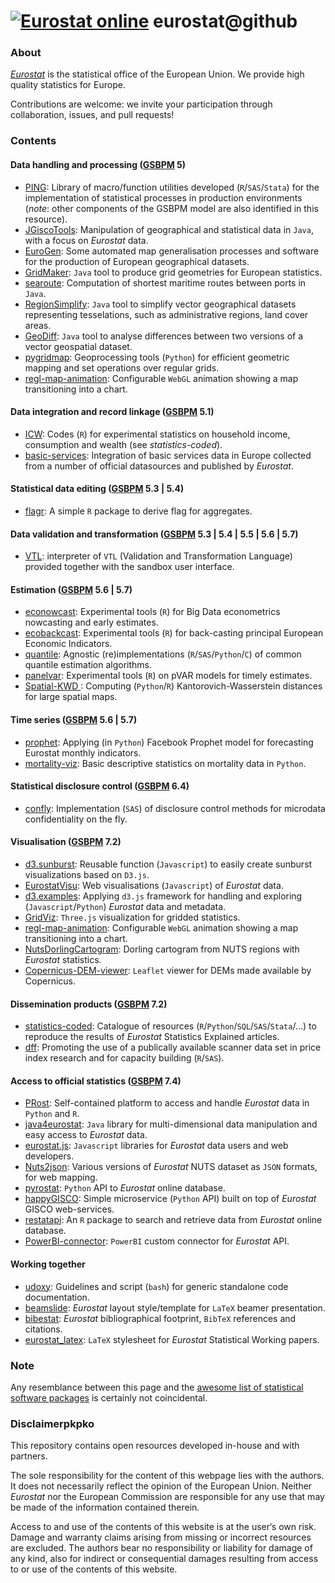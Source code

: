 
[![Eurostat online]( https://img.shields.io/badge/everything_starts_here-go_social!-blue.png?style=plastic)]( https://github.com/eurostat/) 
eurostat@github
===============

### About

[_Eurostat_](http://ec.europa.eu/eurostat) is the statistical office of the European Union. We provide high quality statistics for Europe.

Contributions are welcome: we invite your participation through collaboration, issues, and pull requests!

### Contents

#### Data handling and processing ([GSBPM](https://statswiki.unece.org/display/GSBPM/Generic+Statistical+Business+Process+Model) 5)

* [PING](https://github.com/eurostat/PING): Library of macro/function utilities developed (`R`/`SAS`/`Stata`) for the implementation of statistical processes in production environments (_note_: other components of the GSBPM model are also identified in this resource).
* [JGiscoTools](https://github.com/eurostat/JGiscoTools): Manipulation of geographical and statistical data in `Java`, with a focus on _Eurostat_ data.
* [EuroGen](https://github.com/eurostat/EuroGen): Some automated map generalisation processes and software for the production of European geographical datasets.
* [GridMaker](https://github.com/eurostat/GridMaker): `Java` tool to produce grid geometries for European statistics.
* [searoute](https://github.com/eurostat/searoute): Computation of shortest maritime routes between ports in `Java`.
* [RegionSimplify](https://github.com/eurostat/RegionSimplify): `Java` tool to simplify vector geographical datasets representing tesselations, such as administrative regions, land cover areas. 
* [GeoDiff](https://github.com/eurostat/GeoDiff): `Java` tool to analyse differences between two versions of a vector geospatial dataset.
* [pygridmap](https://github.com/eurostat/pygridmap): Geoprocessing tools (`Python`) for efficient geometric mapping and set operations over regular grids.
* [regl-map-animation](https://github.com/eurostat/regl-map-animation): Configurable `WebGL` animation showing a map transitioning into a chart. 

#### Data integration and record linkage ([GSBPM](https://statswiki.unece.org/display/GSBPM/Generic+Statistical+Business+Process+Model) 5.1)

* [ICW](https://github.com/eurostat/ICW): Codes (`R`) for experimental statistics on household income, consumption and wealth (see _statistics-coded_).
* [basic-services](https://github.com/eurostat/basic-services): Integration of basic services data in Europe collected from a number of official datasources and published by _Eurostat_.

#### Statistical data editing ([GSBPM](https://statswiki.unece.org/display/GSBPM/Generic+Statistical+Business+Process+Model) 5.3 | 5.4)

* [flagr](https://github.com/eurostat/flagr): A simple `R` package to derive flag for aggregates.

#### Data validation and transformation ([GSBPM](https://statswiki.unece.org/display/GSBPM/Generic+Statistical+Business+Process+Model) 5.3 | 5.4 | 5.5 | 5.6 | 5.7)

* [VTL](https://github.com/eurostat/VTL): interpreter of `VTL` (Validation and Transformation Language) provided together with the sandbox user interface.

#### Estimation ([GSBPM](https://statswiki.unece.org/display/GSBPM/Generic+Statistical+Business+Process+Model) 5.6 | 5.7)

* [econowcast](https://github.com/eurostat/econowcast): Experimental tools (`R`) for Big Data econometrics nowcasting and early estimates.
* [ecobackcast](https://github.com/eurostat/ecobackcast): Experimental tools (`R`) for back-casting principal European Economic Indicators. 
* [quantile](https://github.com/eurostat/quantile): Agnostic (re)implementations (`R`/`SAS`/`Python`/`C`) of common quantile estimation algorithms.
* [panelvar](https://github.com/eurostat/panelvar): Experimental tools (`R`) on pVAR models for timely estimates. 
* [Spatial-KWD ](https://github.com/eurostat/Spatial-KWD ): Computing (`Python`/`R`) Kantorovich-Wasserstein distances for large spatial maps.

#### Time series ([GSBPM](https://statswiki.unece.org/display/GSBPM/Generic+Statistical+Business+Process+Model) 5.6 | 5.7)

* [prophet](https://github.com/eurostat/prophet): Applying (in `Python`) Facebook Prophet model for forecasting Eurostat monthly indicators.
* [mortality-viz](https://github.com/eurostat/mortality-viz): Basic descriptive statistics on mortality data in `Python`.

#### Statistical disclosure control ([GSBPM](https://statswiki.unece.org/display/GSBPM/Generic+Statistical+Business+Process+Model) 6.4)

* [confly](https://github.com/eurostat/confly): Implementation (`SAS`) of disclosure control methods for microdata confidentiality on the fly.

#### Visualisation ([GSBPM](https://statswiki.unece.org/display/GSBPM/Generic+Statistical+Business+Process+Model) 7.2)

* [d3.sunburst](https://github.com/eurostat/d3.sunburst): Reusable function (`Javascript`) to easily create sunburst visualizations based on `D3.js`.
* [EurostatVisu](https://github.com/eurostat/EurostatVisu): Web visualisations (`Javascript`) of _Eurostat_ data.
* [d3.examples](https://github.com/eurostat/d3.examples): Applying `d3.js` framework for handling and exploring (`Javascript`/`Python`) _Eurostat_ data and metadata.
* [GridViz](https://github.com/eurostat/GridViz): `Three.js` visualization for gridded statistics. 
* [regl-map-animation](https://github.com/eurostat/regl-map-animation): Configurable `WebGL` animation showing a map transitioning into a chart.
* [NutsDorlingCartogram](https://github.com/eurostat/NutsDorlingCartogram): Dorling cartogram from NUTS regions with _Eurostat_ statistics.
* [Copernicus-DEM-viewer](https://github.com/eurostat/Copernicus-DEM-viewer): `Leaflet` viewer for DEMs made available by Copernicus.

#### Dissemination products ([GSBPM](https://statswiki.unece.org/display/GSBPM/Generic+Statistical+Business+Process+Model) 7.2)

* [statistics-coded](https://github.com/eurostat/statistics-coded): Catalogue of resources (`R`/`Python`/`SQL`/`SAS`/`Stata`/...) to reproduce the results of _Eurostat_ Statistics Explained articles.
* [dff](https://github.com/eurostat/dff): Promoting the use of a publically available scanner data set in price index research and for capacity building (`R`/`SAS`).

#### Access to official statistics ([GSBPM](https://statswiki.unece.org/display/GSBPM/Generic+Statistical+Business+Process+Model) 7.4)

* [PRost](https://github.com/eurostat/PRost): Self-contained platform to access and handle _Eurostat_ data in `Python` and `R`.
* [java4eurostat](https://github.com/eurostat/java4eurostat): `Java` library for multi-dimensional data manipulation and easy access to _Eurostat_ data.
* [eurostat.js](https://github.com/eurostat/eurostat.js): `Javascript` libraries for _Eurostat_ data users and web developers.
* [Nuts2json](https://github.com/eurostat/Nuts2json): Various versions of _Eurostat_ NUTS dataset as `JSON` formats, for web mapping.
* [pyrostat](https://github.com/eurostat/pyrostat): `Python` API to _Eurostat_ online database.
* [happyGISCO](https://github.com/eurostat/happyGISCO): Simple microservice (`Python` API) built on top of _Eurostat_ GISCO web-services.
* [restatapi](https://github.com/eurostat/restatapi): An `R` package to search and retrieve data from _Eurostat_ online database.
* [PowerBI-connector](https://github.com/eurostat/PowerBI-connector): `PowerBI` custom connector for _Eurostat_ API.

#### Working together

* [udoxy](https://github.com/eurostat/udoxy): Guidelines and script (`bash`) for generic standalone code documentation.
* [beamslide](https://github.com/eurostat/beamslide): _Eurostat_ layout style/template for `LaTeX` beamer presentation.
* [bibestat](https://github.com/eurostat/bibestat): _Eurostat_ bibliographical footprint, `BibTeX` references and citations. 
* [eurostat_latex](): `LaTeX` stylesheet for _Eurostat_ Statistical Working papers.

### Note

Any resemblance between this page and the [awesome list of statistical software packages](https://github.com/SNStatComp/awesome-official-statistics-software) is certainly not coincidental. 

### Disclaimerpkpko

This repository contains open resources developed in-house and with partners.

The sole responsibility for the content of this webpage lies with the authors. It does not necessarily reflect the opinion of the European Union. Neither _Eurostat_ nor the European Commission are responsible for any use that may be made of the information contained therein.

Access to and use of the contents of this website is at the user‘s own risk. Damage and warranty claims arising from missing or incorrect resources are excluded. The authors bear no responsibility or liability for damage of any kind, also for indirect or consequential damages resulting from access to or use of the contents of this website.

